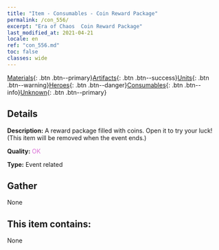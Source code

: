 ```yaml
---
title: "Item - Consumables - Coin Reward Package"
permalink: /con_556/
excerpt: "Era of Chaos  Coin Reward Package"
last_modified_at: 2021-04-21
locale: en
ref: "con_556.md"
toc: false
classes: wide
---
```

 [Materials](/Items/){: .btn .btn--primary}[Artifacts](/Items/Artifacts/){: .btn .btn--success}[Units](/Items/Units/){: .btn .btn--warning}[Heroes](/Items/Heroes/){: .btn .btn--danger}[Consumables](/Items/Consumables/){: .btn .btn--info}[Unknown](/Items/Unknown/){: .btn .btn--primary}

## Details
 **Description:** A reward package filled with coins. Open it to try your luck! (This item will be removed when the event ends.)

 **Quality:** <span style="color: #DA70D6">OK</span>

 **Type:** Event related

## Gather

  None

## This item contains:

  None

